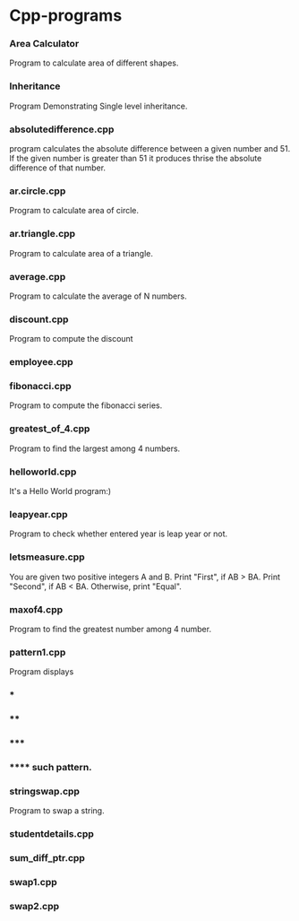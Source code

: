 # Cpp-programs

### Area Calculator
Program to calculate area of different shapes.

### Inheritance
Program Demonstrating Single level inheritance.

### absolutedifference.cpp
program calculates the absolute difference between a given number and 51. If the given number is greater than 51 it produces thrise the absolute difference of that number.

### ar.circle.cpp
Program to calculate area of circle.

### ar.triangle.cpp
Program to calculate area of a triangle.

### average.cpp
Program to calculate the average of N numbers.

### discount.cpp
Program to compute the discount

### employee.cpp


### fibonacci.cpp
Program to compute the fibonacci series.

### greatest_of_4.cpp
Program to find the largest among 4 numbers.


### helloworld.cpp
It's a Hello World program:)


### leapyear.cpp
Program to check whether entered year is leap year or not.


### letsmeasure.cpp
You are given two positive integers A and B.
Print "First", if AB > BA.
Print "Second", if AB < BA.
Otherwise, print "Equal".


### maxof4.cpp
Program to find the greatest number among 4 number.

### pattern1.cpp
Program displays
###  *         
###  **
###  *** 
###  ****  such pattern. 




### stringswap.cpp
Program to swap a string.

### studentdetails.cpp


### sum_diff_ptr.cpp


### swap1.cpp


### swap2.cpp



